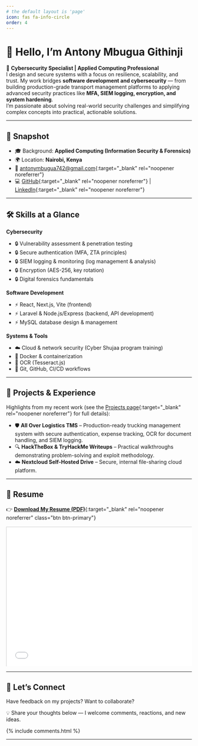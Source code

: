 ```yaml
---
# the default layout is 'page'
icon: fas fa-info-circle
order: 4
---
```


# 👋 Hello, I’m Antony Mbugua Githinji  

🚀 **Cybersecurity Specialist | Applied Computing Professional**  
I design and secure systems with a focus on resilience, scalability, and trust. My work bridges **software development and cybersecurity** — from building production-grade transport management platforms to applying advanced security practices like **MFA, SIEM logging, encryption, and system hardening**.  
I’m passionate about solving real-world security challenges and simplifying complex concepts into practical, actionable solutions.  

---

## 📍 Snapshot
- 🎓 Background: **Applied Computing (Information Security & Forensics)**  
- 🌍 Location: **Nairobi, Kenya**  
- 📧 [antonymbugua742@gmail.com](mailto:antonymbugua742@gmail.com){:target="_blank" rel="noopener noreferrer"}  
- 💻 [GitHub](https://github.com/Antony-Mbugua){:target="_blank" rel="noopener noreferrer"} | [LinkedIn](https://www.linkedin.com/in/antony-mbugua){:target="_blank" rel="noopener noreferrer"}  

---

## 🛠 Skills at a Glance

**Cybersecurity**  
- 🔒 Vulnerability assessment & penetration testing  
- 🔒 Secure authentication (MFA, ZTA principles)  
- 🔒 SIEM logging & monitoring (log management & analysis)  
- 🔒 Encryption (AES-256, key rotation)  
- 🔒 Digital forensics fundamentals  

**Software Development**  
- ⚡ React, Next.js, Vite (frontend)  
- ⚡ Laravel & Node.js/Express (backend, API development)  
- ⚡ MySQL database design & management  

**Systems & Tools**  
- ☁️ Cloud & network security (Cyber Shujaa program training)  
- 🐳 Docker & containerization  
- 📑 OCR (Tesseract.js)  
- 🔧 Git, GitHub, CI/CD workflows  

---

## 🚀 Projects & Experience
Highlights from my recent work (see the [Projects page](/projects){:target="_blank" rel="noopener noreferrer"} for full details):  

- 🛡 **All Over Logistics TMS** – Production-ready trucking management system with secure authentication, expense tracking, OCR for document handling, and SIEM logging.  
- 🔍 **HackTheBox & TryHackMe Writeups** – Practical walkthroughs demonstrating problem-solving and exploit methodology.  
- ☁️ **Nextcloud Self-Hosted Drive** – Secure, internal file-sharing cloud platform.  

---

## 📄 Resume
👉 [**Download My Resume (PDF)**](/assets/files/Antony_Mbugua_CV.pdf){:target="_blank" rel="noopener noreferrer" class="btn btn-primary"}

<div style="position:relative; padding-bottom:75%; height:0; overflow:hidden; margin-top:1rem;">
  <iframe src="/assets/files/Antony_Mbugua_CV.pdf" 
          style="position:absolute; top:0; left:0; width:100%; height:100%; border:1px solid #ccc;" 
          allowfullscreen>
  </iframe>
</div>

---

## 💬 Let’s Connect
Have feedback on my projects? Want to collaborate?  

💡 Share your thoughts below — I welcome comments, reactions, and new ideas.  

{% include comments.html %}

---

<!-- Optional JS snippet for auto new-tab on all external links -->
<script>
document.addEventListener("DOMContentLoaded", function() {
  const links = document.querySelectorAll("a[href]");
  links.forEach(link => {
    if(!link.href.includes(window.location.hostname)) {
      link.setAttribute("target", "_blank");
      link.setAttribute("rel", "noopener noreferrer");
    }
  });
});
</script>
